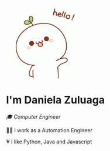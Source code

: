 <img src="./static/images/hello.gif" width="200">


# I'm Daniela Zuluaga
*🎓 Computer Engineer*

👩‍💻 I work as a Automation Engineer

💗 I like Python, Java and Javascript
